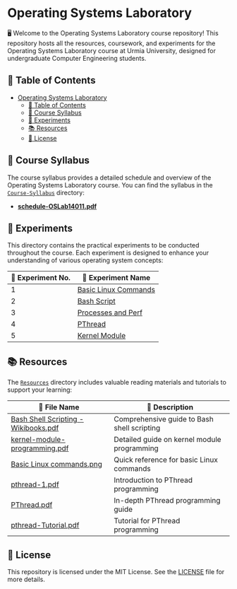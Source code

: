 # Operating Systems Laboratory

🖥️ Welcome to the Operating Systems Laboratory course repository! This repository hosts all the resources, coursework, and experiments for the Operating Systems Laboratory course at Urmia University, designed for undergraduate Computer Engineering students.

## 📑 Table of Contents

- [Operating Systems Laboratory](#operating-systems-laboratory)
  - [📑 Table of Contents](#-table-of-contents)
  - [📄 Course Syllabus](#-course-syllabus)
  - [🔬 Experiments](#-experiments)
  - [📚 Resources](#-resources)
  - [📝 License](#-license)

## 📄 Course Syllabus

The course syllabus provides a detailed schedule and overview of the Operating Systems Laboratory course. You can find the syllabus in the [`Course-Syllabus`](Course-Syllabus) directory:

- **[schedule-OSLab14011.pdf](Course-Syllabus/schedule-OSLab14011.pdf)**

## 🔬 Experiments

This directory contains the practical experiments to be conducted throughout the course. Each experiment is designed to enhance your understanding of various operating system concepts:

| 🧪 Experiment No. | 🔧 Experiment Name         |
|-------------------|-----------------------------|
| 1                 | [Basic Linux Commands](Experiments/1.%20Basic%20Linux%20Commands)  |
| 2                 | [Bash Script](Experiments/2.%20Bash%20Script)                       |
| 3                 | [Processes and Perf](Experiments/3.%20Processes%20and%20Perf)      |
| 4                 | [PThread](Experiments/4.%20PThread)                                |
| 5                 | [Kernel Module](Experiments/5.%20Kernel%20Module)                  |

## 📚 Resources

The [`Resources`](Resources) directory includes valuable reading materials and tutorials to support your learning:

| 📁 File Name                          | 📖 Description                                |
|---------------------------------------|----------------------------------------------|
| [Bash Shell Scripting - Wikibooks.pdf](Resources/Bash%20Shell%20Scripting%20-%20Wikibooks.pdf) | Comprehensive guide to Bash shell scripting  |
| [kernel-module-programming.pdf](Resources/kernel-module-programming.pdf)         | Detailed guide on kernel module programming  |
| [Basic Linux commands.png](Resources/Basic%20Linux%20commands.png)              | Quick reference for basic Linux commands     |
| [pthread-1.pdf](Resources/pthread-1.pdf)                         | Introduction to PThread programming          |
| [PThread.pdf](Resources/PThread.pdf)                           | In-depth PThread programming guide           |
| [pthread-Tutorial.pdf](Resources/pthread-Tutorial.pdf)                  | Tutorial for PThread programming             |

## 📝 License

This repository is licensed under the MIT License. See the [LICENSE](LICENSE) file for more details.
